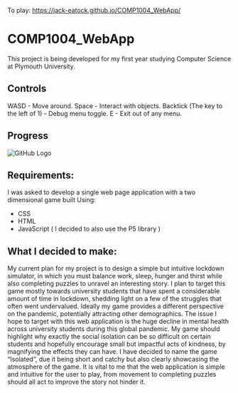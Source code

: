 To play: https://jack-eatock.github.io/COMP1004_WebApp/


# COMP1004_WebApp
 This project is being developed for my first year studying Computer Science at Plymouth University.

## Controls
WASD - Move around.
Space - Interact with objects.
Backtick (The key to the left of 1) - Debug menu toggle.
E - Exit out of any menu.

## Progress
![GitHub Logo](https://i.gyazo.com/79a139607770794a6b18a1960b4b5c57.png)

## Requirements:
I was asked to develop a single web page application with a two dimensional game built Using:
  * CSS
  * HTML
  * JavaScript ( I decided to also use the P5 library )

## What I decided to make: 
My current plan for my project is to design a simple but intuitive lockdown simulator, in
which you must balance work, sleep, hunger and thirst while also completing puzzles to
unravel an interesting story.
I plan to target this game mostly towards university students that have spent a considerable
amount of time in lockdown, shedding light on a few of the struggles that often went
undervalued. Ideally my game provides a different perspective on the pandemic, potentially
attracting other demographics. The issue I hope to target with this web application is the
huge decline in mental health across university students during this global pandemic. My
game should highlight why exactly the social isolation can be so difficult on certain students
and hopefully encourage small but impactful acts of kindness, by magnifying the effects they
can have.
I have decided to name the game “Isolated”, due it being short and catchy but also clearly
showcasing the atmosphere of the game. It is vital to me that the web application is simple
and intuitive for the user to play, from movement to completing puzzles should all act to
improve the story not hinder it.

